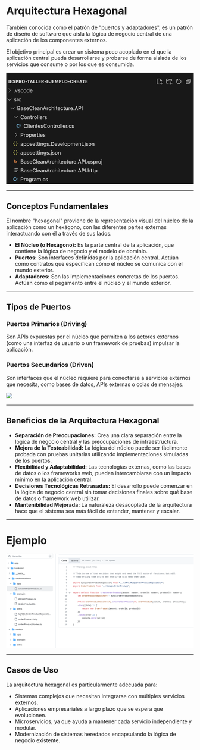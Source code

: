 # Arquitectura Hexagonal

<div class="grid grid-cols-2 gap-4">
<div>

También conocida como el patrón de "puertos y adaptadores", es un patrón de diseño de software que aísla la lógica de negocio central de una aplicación de los componentes externos.

El objetivo principal es crear un sistema poco acoplado en el que la aplicación central pueda desarrollarse y probarse de forma aislada de los servicios que consume o por los que es consumida.

</div>
<div>

<img src="/ImagesClean/api.png" alt="API" style="height: 300px; width: auto; margin: auto;"/>

</div>
</div>

---

## Conceptos Fundamentales

El nombre "hexagonal" proviene de la representación visual del núcleo de la aplicación como un hexágono, con las diferentes partes externas interactuando con él a través de sus lados.

- **El Núcleo (o Hexágono):** Es la parte central de la aplicación, que contiene la lógica de negocio y el modelo de dominio.
- **Puertos:** Son interfaces definidas por la aplicación central. Actúan como contratos que especifican cómo el núcleo se comunica con el mundo exterior.
- **Adaptadores:** Son las implementaciones concretas de los puertos. Actúan como el pegamento entre el núcleo y el mundo exterior.

---

## Tipos de Puertos

<div class="grid grid-cols-2 gap-4">
<div>

### Puertos Primarios (Driving)

Son APIs expuestas por el núcleo que permiten a los actores externos (como una interfaz de usuario o un framework de pruebas) impulsar la aplicación.

</div>
<div>

### Puertos Secundarios (Driven)

Son interfaces que el núcleo requiere para conectarse a servicios externos que necesita, como bases de datos, APIs externas o colas de mensajes.

</div>
</div>

<img class="h-64 mx-auto" src="https://miro.medium.com/v2/resize:fit:1400/0*3FZGIgynXuegHO4Y.">

---

## Beneficios de la Arquitectura Hexagonal

<div class="grid grid-cols-2 gap-4">
<div>

- **Separación de Preocupaciones:** Crea una clara separación entre la lógica de negocio central y las preocupaciones de infraestructura.
- **Mejora de la Testeabilidad:** La lógica del núcleo puede ser fácilmente probada con pruebas unitarias utilizando implementaciones simuladas de los puertos.
- **Flexibilidad y Adaptabilidad:** Las tecnologías externas, como las bases de datos o los frameworks web, pueden intercambiarse con un impacto mínimo en la aplicación central.
- **Decisiones Tecnológicas Retrasadas:** El desarrollo puede comenzar en la lógica de negocio central sin tomar decisiones finales sobre qué base de datos o framework web utilizar.
- **Mantenibilidad Mejorada:** La naturaleza desacoplada de la arquitectura hace que el sistema sea más fácil de entender, mantener y escalar.

</div>
<div>


</div>
</div>

---

# Ejemplo

<img src="/ImagesClean/image.png" alt="Aplicaciones" style="height: auto; width: auto; margin: auto;"/>

---

## Casos de Uso

La arquitectura hexagonal es particularmente adecuada para:

- Sistemas complejos que necesitan integrarse con múltiples servicios externos.
- Aplicaciones empresariales a largo plazo que se espera que evolucionen.
- Microservicios, ya que ayuda a mantener cada servicio independiente y modular.
- Modernización de sistemas heredados encapsulando la lógica de negocio existente.
